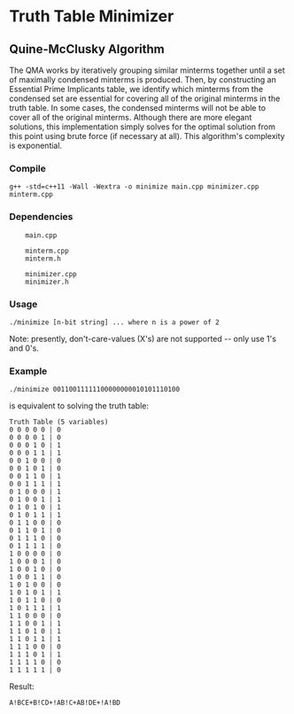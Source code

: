 # Truth Table Minimizer
## Quine-McClusky Algorithm
The QMA works by iteratively grouping similar minterms together until a set of maximally condensed minterms is produced. Then, by constructing an Essential Prime Implicants table, we identify which minterms from the condensed set are essential for covering all of the original minterms in the truth table. In some cases, the condensed minterms will not be able to cover all of the original minterms. Although there are more elegant solutions, this implementation simply solves for the optimal solution from this point using brute force (if necessary at all). This algorithm's complexity is exponential.

### Compile
```
g++ -std=c++11 -Wall -Wextra -o minimize main.cpp minimizer.cpp minterm.cpp
```

### Dependencies
```
    main.cpp

    minterm.cpp
    minterm.h

    minimizer.cpp
    minimizer.h
```

### Usage
```
./minimize [n-bit string] ... where n is a power of 2
```
Note: presently, don't-care-values (X's) are not supported -- only use 1's and 0's.
### Example
```
./minimize 00110011111100000000010101110100
```
is equivalent to solving the truth table:
```
Truth Table (5 variables)
0 0 0 0 0 | 0
0 0 0 0 1 | 0
0 0 0 1 0 | 1
0 0 0 1 1 | 1
0 0 1 0 0 | 0
0 0 1 0 1 | 0
0 0 1 1 0 | 1
0 0 1 1 1 | 1
0 1 0 0 0 | 1
0 1 0 0 1 | 1
0 1 0 1 0 | 1
0 1 0 1 1 | 1
0 1 1 0 0 | 0
0 1 1 0 1 | 0
0 1 1 1 0 | 0
0 1 1 1 1 | 0
1 0 0 0 0 | 0
1 0 0 0 1 | 0
1 0 0 1 0 | 0
1 0 0 1 1 | 0
1 0 1 0 0 | 0
1 0 1 0 1 | 1
1 0 1 1 0 | 0
1 0 1 1 1 | 1
1 1 0 0 0 | 0
1 1 0 0 1 | 1
1 1 0 1 0 | 1
1 1 0 1 1 | 1
1 1 1 0 0 | 0
1 1 1 0 1 | 1
1 1 1 1 0 | 0
1 1 1 1 1 | 0
```
Result:
```
A!BCE+B!CD+!AB!C+AB!DE+!A!BD
```
